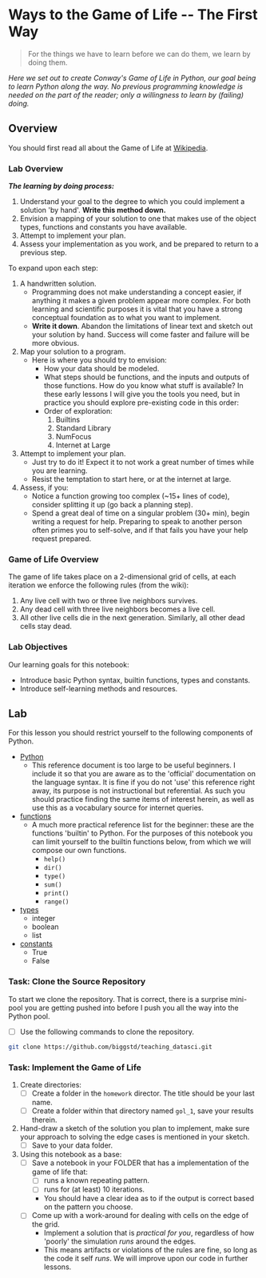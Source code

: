 # Ways to the Game of Life -- The First Way

> For the things we have to learn before we can do them, we learn by doing them.

*Here we set out to create Conway's Game of Life in Python, our goal being
to learn Python along the way. No previous programming knowledge is needed
on the part of the reader; only a willingness to learn by (failing) doing.*


## Overview

You should first read all about the Game of Life at
[Wikipedia](https://en.wikipedia.org/wiki/Conway%27s_Game_of_Life).


### Lab Overview

***The learning by doing process:***

1. Understand your goal to the degree to which you could implement a
   solution 'by hand'. **Write this method down.**
2. Envision a mapping of your solution to one that makes use of
   the object types, functions and constants you have available.
3. Attempt to implement your plan.
4. Assess your implementation as you work, and be prepared to return
   to a previous step.

To expand upon each step:

1. A handwritten solution.
    + Programming does not make understanding a concept easier, if
      anything it makes a given problem appear more complex. For both
      learning and scientific purposes it is vital that you have a
      strong conceptual foundation as to what you want to implement.
    + **Write it down**. Abandon the limitations of linear text and
      sketch out your solution by hand. Success will come faster and
      failure will be more obvious.
2. Map your solution to a program.
    + Here is where you should try to envision:
        + How your data should be modeled.
        + What steps should be functions, and the inputs and outputs
          of those functions. How do you know what stuff is available?
          In these early lessons I will give you the tools you need,
          but in practice you should explore pre-existing code in this
          order:
        + Order of exploration:
            1. Builtins
            2. Standard Library
            3. NumFocus
            4. Internet at Large
3. Attempt to implement your plan.
    + Just try to do it! Expect it to not work a great number of times
      while you are learning.
    + Resist the temptation to start here, or at the internet at large.
4. Assess, if you:
    + Notice a function growing too complex (~15+ lines of code),
      consider splitting it up (go back a planning step).
    + Spend a great deal of time on a singular problem (30+ min),
      begin writing a request for help. Preparing to speak to
      another person often primes you to self-solve, and if that
      fails you have your help request prepared.

      
### Game of Life Overview

The game of life takes place on a 2-dimensional grid of cells, at each iteration
we enforce the following rules (from the wiki):

1. Any live cell with two or three live neighbors survives.
1. Any dead cell with three live neighbors becomes a live cell.
1. All other live cells die in the next generation. Similarly, all other
   dead cells stay dead.


### Lab Objectives

Our learning goals for this notebook:
+ Introduce basic Python syntax, builtin functions, types and constants.
+ Introduce self-learning methods and resources.


## Lab

For this lesson you should restrict yourself to the following components
of Python.

+ [Python](https://docs.python.org/3/reference/index.html#reference-index)
  + This reference document is too large to be useful beginners. I include it
    so that you are aware as to the 'official' documentation on the language
    syntax. It is fine if you do not 'use' this reference right away, its purpose
    is not instructional but referential. As such you should practice finding
    the same items of interest herein, as well as use this as a vocabulary source
    for internet queries.
+ [functions](https://docs.python.org/3/library/functions.html#built-in-funcs)
  + A much more practical reference list for the beginner: these are the functions
    'builtin' to Python. For the purposes of this notebook you can limit yourself
    to the builtin functions below, from which we will compose our own functions.
    + `help()`
    + `dir()`
    + `type()`
    + `sum()`
    + `print()`
    + `range()`
+ [types](https://docs.python.org/3/library/stdtypes.html)
  + integer
  + boolean
  + list
+ [constants](https://docs.python.org/3/library/constants.html#built-in-consts)
  + True
  + False


### Task: Clone the Source Repository

To start we clone the repository. That is correct, there is a surprise mini-pool
you are getting pushed into before I push you all the way into the Python pool.

+ [ ] Use the following commands to clone the repository.

```bash
git clone https://github.com/biggstd/teaching_datasci.git
```


### Task: Implement the Game of Life

1. Create directories:
   + [ ] Create a folder in the `homework` director. The title should be your last name.
   + [ ] Create a folder within that directory named `gol_1`, save your results therein.
2. Hand-draw a sketch of the solution you plan to implement, make sure your approach to 
   solving the edge cases is mentioned in your sketch.
   + [ ] Save to your data folder.
3. Using this notebook as a base:
   + [ ] Save a notebook in your FOLDER that has a implementation of the game of life that:
     + [ ] runs a known repeating pattern.
     + [ ] runs for (at least) 10 iterations.
     + You should have a clear idea as to if the output is correct based on the 
       pattern you choose.
   + [ ] Come up with a work-around for dealing with cells on the edge of the grid.
     + Implement a solution that is *practical for you*, regardless of how 'poorly'
       the simulation *runs* around the edges.
     + This means artifacts or violations of the rules are fine, so long as the code
       it self *runs*. We will improve upon our code in further lessons.
